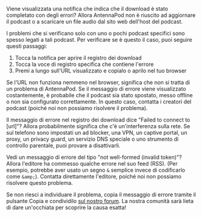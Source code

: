 Viene visualizzata una notifica che indica che il download è stato completato con degli errori? Allora AntennaPod non è riuscito ad aggiornare il podcast o a scaricare un file audio dal sito web dell'host del podcast.

I problemi che si verificano solo con uno o pochi podcast specifici sono spesso legati a tali podcast. Per verificare se è questo il caso, puoi seguire questi passaggi:

1. Tocca la notifica per aprire il registro dei download
1. Tocca la voce di registro specifica che contiene l'errore
1. Premi a lungo sull'URL visualizzato e copialo o aprilo nel tuo browser

Se l'URL non funziona nemmeno nel browser, significa che non si tratta di un problema di AntennaPod. Se il messaggio di errore viene visualizzato costantemente, è probabile che il podcast sia stato spostato, messo offline o non sia configurato correttamente. In questo caso, contatta i creatori del podcast (poiché noi non possiamo risolvere il problema).

Il messaggio di errore nel registro dei download dice "Failed to connect to [url]"? Allora probabilmente significa che c'è un'interferenza sulla rete. Se sul telefono sono impostati un ad blocker, una VPN, un captive portal, un proxy, un privacy guard, un servizio DNS speciale o uno strumento di controllo parentale, puoi provare a disattivarli.

Vedi un messaggio di errore del tipo "not well-formed (invalid token)"? Allora l'editore ha commesso qualche errore nel suo feed (RSS). (Per esempio, potrebbe aver usato un segno `&` semplice invece di codificarlo come `&amp;`). Contatta direttamente l'editore, poiché noi non possiamo risolvere questo problema.

Se non riesci a individuare il problema, copia il messaggio di errore tramite il pulsante Copia e condividilo [sul nostro forum](https://forum.antennapod.org/c/support/7). La nostra comunità sarà lieta di dare un'occhiata per scoprire la causa esatta!
